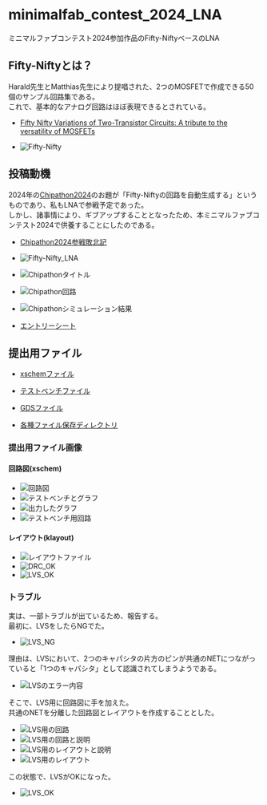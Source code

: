 # minimalfab_contest_2024_LNA
ミニマルファブコンテスト2024参加作品のFifty-NiftyベースのLNA  

## Fifty-Niftyとは？
Harald先生とMatthias先生により提唱された、2つのMOSFETで作成できる50個のサンプル回路集である。  
これで、基本的なアナログ回路はほぼ表現できるとされている。  
* [Fifty Nifty Variations of Two-Transistor Circuits: A tribute to the versatility of MOSFETs](https://www.researchgate.net/publication/354364068_Fifty_Nifty_Variations_of_Two-Transistor_Circuits_A_tribute_to_the_versatility_of_MOSFETs)

* ![Fifty-Nifty](images/fifty-nifty.png)


## 投稿動機
2024年の[Chipathon2024](https://ishi-kai.org/information/chipathon/2024/08/31/Entry-SSCS-OSE-CHIPATHON2024.html)のお題が「Fifty-Niftyの回路を自動生成する」というものであり、私もLNAで参戦予定であった。  
しかし、諸事情により、ギブアップすることとなったため、本ミニマルファブコンテスト2024で供養することにしたのである。  
* [Chipathon2024参戦敗北記](https://github.com/noritsuna/AdventCalendar2024/blob/main/OSSSilicon_Day_03.md)

* ![Fifty-Nifty_LNA](images/fifty-nifty_LNA.png)
* ![Chipathonタイトル](images/chipathon_title.PNG)
* ![Chipathon回路](images/chipathon_design.PNG)
* ![Chipathonシミュレーション結果](images/chipathon_sim.PNG)
* [エントリーシート](docs/chipathon2024_entry.pdf)


## 提出用ファイル
* [xschemファイル](LNA/lna.sch)
* [テストベンチファイル](LNA/lna_tb.sch)
* [GDSファイル](LNA/lna.gds)

* [各種ファイル保存ディレクトリ](LNA/)


### 提出用ファイル画像
#### 回路図(xschem)
* ![回路図](images/xschem.png)
* ![テストベンチとグラフ](images/TB_full.png)
* ![出力したグラフ](images/TB_graph.png)
* ![テストベンチ用回路](images/TB_xschem.png)

#### レイアウト(klayout)
* ![レイアウトファイル](images/klayout.png)
* ![DRC_OK](images/DRC_OK.png)
* ![LVS_OK](images/LVS_OK.png)


### トラブル
実は、一部トラブルが出ているため、報告する。  
最初に、LVSをしたらNGでた。  
* ![LVS_NG](images/LVS_NG.png)

理由は、LVSにおいて、2つのキャパシタの片方のピンが共通のNETにつながっていると「1つのキャパシタ」として認識されてしまうようである。
* ![LVSのエラー内容](images/LVS_klayout_ex2.png)

そこで、LVS用に回路図に手を加えた。  
共通のNETを分離した回路図とレイアウトを作成することとした。  
* ![LVS用の回路](images/LVS_xschem.png)
* ![LVS用の回路と説明](images/LVS_xschem_ex.png)
* ![LVS用のレイアウトと説明](images/LVS_klayout_ex1.png)
* ![LVS用のレイアウト](images/LVS_klayout.png)

この状態で、LVSがOKになった。
* ![LVS_OK](images/LVS_OK.png)
